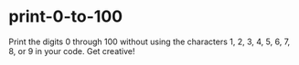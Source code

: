 # print-0-to-100

Print the digits 0 through 100 without using the characters 1, 2, 3, 4, 5, 6, 7, 8, or 9 in your code. Get creative!
